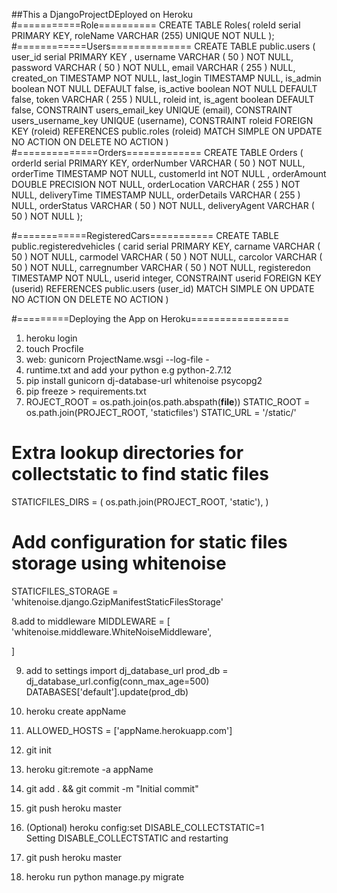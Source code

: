 
##This a DjangoProjectDEployed on Heroku
#===========Role==========
CREATE TABLE Roles(
   roleId serial PRIMARY KEY,
   roleName VARCHAR (255) UNIQUE NOT NULL
);
#============Users==============
CREATE TABLE public.users
(
    user_id serial PRIMARY KEY ,
    username  VARCHAR ( 50 ) NOT NULL,
    password  VARCHAR ( 50 ) NOT NULL,
    email  VARCHAR ( 255 )  NULL,
    created_on  TIMESTAMP  NOT NULL,
    last_login  TIMESTAMP  NULL,
    is_admin boolean NOT NULL DEFAULT false,
    is_active boolean NOT NULL DEFAULT false,
    token VARCHAR ( 255 )  NULL,
    roleid int,
    is_agent boolean DEFAULT false,
    CONSTRAINT users_email_key UNIQUE (email),
    CONSTRAINT users_username_key UNIQUE (username),
    CONSTRAINT roleid FOREIGN KEY (roleid)
        REFERENCES public.roles (roleid) MATCH SIMPLE
        ON UPDATE NO ACTION
        ON DELETE NO ACTION
)
#==============Orders=============
CREATE TABLE Orders (
	orderId serial PRIMARY KEY,
	orderNumber VARCHAR ( 50 ) NOT NULL,
	orderTime TIMESTAMP  NOT NULL,
	customerId int NOT NULL ,
	orderAmount DOUBLE PRECISION  NOT NULL,
	orderLocation VARCHAR ( 255 ) NOT NULL,
	deliveryTime TIMESTAMP NULL,
	orderDetails VARCHAR ( 255 )  NULL,
	orderStatus VARCHAR ( 50 ) NOT NULL,
	deliveryAgent VARCHAR ( 50 ) NOT NULL
);

#============RegisteredCars===========
CREATE TABLE public.registeredvehicles
(
    carid serial PRIMARY KEY,
    carname  VARCHAR ( 50 ) NOT NULL,
    carmodel VARCHAR ( 50 ) NOT NULL,
    carcolor VARCHAR ( 50 ) NOT NULL,
    carregnumber VARCHAR ( 50 ) NOT NULL,
    registeredon TIMESTAMP NOT NULL,
    userid integer,
    CONSTRAINT userid FOREIGN KEY (userid)
        REFERENCES public.users (user_id) MATCH SIMPLE
        ON UPDATE NO ACTION
        ON DELETE NO ACTION
)



#=========Deploying the App on Heroku=================
1. heroku login
2. touch Procfile
3. web: gunicorn ProjectName.wsgi --log-file -
4. runtime.txt and add your python e.g python-2.7.12
5. pip install gunicorn dj-database-url whitenoise psycopg2
6. pip freeze > requirements.txt
7. ROJECT_ROOT   =   os.path.join(os.path.abspath(__file__))
STATIC_ROOT  =   os.path.join(PROJECT_ROOT, 'staticfiles')
STATIC_URL = '/static/'

# Extra lookup directories for collectstatic to find static files
STATICFILES_DIRS = (
    os.path.join(PROJECT_ROOT, 'static'),
)

#  Add configuration for static files storage using whitenoise
STATICFILES_STORAGE = 'whitenoise.django.GzipManifestStaticFilesStorage'

8.add to middleware  MIDDLEWARE = [
    'whitenoise.middleware.WhiteNoiseMiddleware',
  
]
   

9. add to settings import dj_database_url 
prod_db  =  dj_database_url.config(conn_max_age=500)
DATABASES['default'].update(prod_db)
   
10. heroku create appName
11. ALLOWED_HOSTS = ['appName.herokuapp.com']
12. git init
13. heroku git:remote -a appName
14. git add . && git commit -m "Initial commit"
15. git push heroku master
16. (Optional)
heroku config:set     DISABLE_COLLECTSTATIC=1  
Setting DISABLE_COLLECTSTATIC and restarting
    
17. git push heroku master
18. heroku run python manage.py migrate

